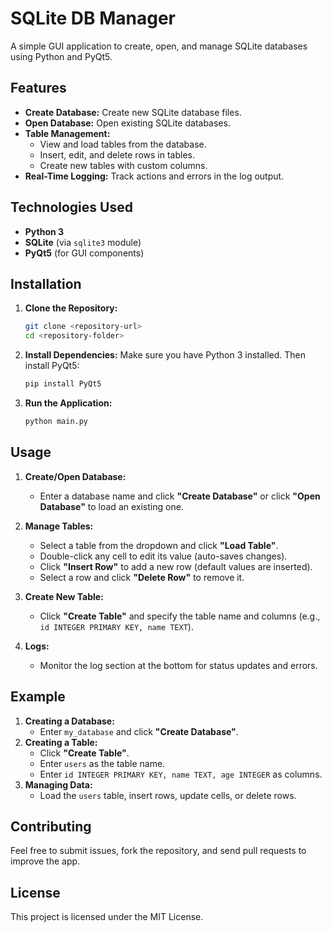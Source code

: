 # SQLite DB Manager

A simple GUI application to create, open, and manage SQLite databases using Python and PyQt5.

## Features
- **Create Database:** Create new SQLite database files.
- **Open Database:** Open existing SQLite databases.
- **Table Management:**
  - View and load tables from the database.
  - Insert, edit, and delete rows in tables.
  - Create new tables with custom columns.
- **Real-Time Logging:** Track actions and errors in the log output.

## Technologies Used
- **Python 3**
- **SQLite** (via `sqlite3` module)
- **PyQt5** (for GUI components)

## Installation
1. **Clone the Repository:**
   ```bash
   git clone <repository-url>
   cd <repository-folder>
   ```

2. **Install Dependencies:**
   Make sure you have Python 3 installed. Then install PyQt5:
   ```bash
   pip install PyQt5
   ```

3. **Run the Application:**
   ```bash
   python main.py
   ```

## Usage
1. **Create/Open Database:**
   - Enter a database name and click **"Create Database"** or click **"Open Database"** to load an existing one.

2. **Manage Tables:**
   - Select a table from the dropdown and click **"Load Table"**.
   - Double-click any cell to edit its value (auto-saves changes).
   - Click **"Insert Row"** to add a new row (default values are inserted).
   - Select a row and click **"Delete Row"** to remove it.

3. **Create New Table:**
   - Click **"Create Table"** and specify the table name and columns (e.g., `id INTEGER PRIMARY KEY, name TEXT`).

4. **Logs:**
   - Monitor the log section at the bottom for status updates and errors.

## Example
1. **Creating a Database:**
   - Enter `my_database` and click **"Create Database"**.
2. **Creating a Table:**
   - Click **"Create Table"**.
   - Enter `users` as the table name.
   - Enter `id INTEGER PRIMARY KEY, name TEXT, age INTEGER` as columns.
3. **Managing Data:**
   - Load the `users` table, insert rows, update cells, or delete rows.

## Contributing
Feel free to submit issues, fork the repository, and send pull requests to improve the app.

## License
This project is licensed under the MIT License.
